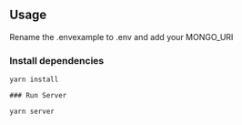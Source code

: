 ## Usage

Rename the .envexample to .env and add your MONGO_URI

### Install dependencies

```
yarn install

### Run Server

```

```
yarn server
```
